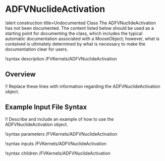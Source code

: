 # ADFVNuclideActivation

!alert construction title=Undocumented Class
The ADFVNuclideActivation has not been documented. The content listed below should be used as a starting point for
documenting the class, which includes the typical automatic documentation associated with a
MooseObject; however, what is contained is ultimately determined by what is necessary to make the
documentation clear for users.

!syntax description /FVKernels/ADFVNuclideActivation

## Overview

!! Replace these lines with information regarding the ADFVNuclideActivation object.

## Example Input File Syntax

!! Describe and include an example of how to use the ADFVNuclideActivation object.

!syntax parameters /FVKernels/ADFVNuclideActivation

!syntax inputs /FVKernels/ADFVNuclideActivation

!syntax children /FVKernels/ADFVNuclideActivation
